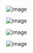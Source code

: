 
![image](https://github.com/yangshiteng/StatQuest-Study-Notes/assets/60442877/ba0008d3-4618-474e-9481-b7632753531b)

![image](https://github.com/yangshiteng/StatQuest-Study-Notes/assets/60442877/15cd89bb-9328-40a4-a723-3371c793979b)

![image](https://github.com/yangshiteng/StatQuest-Study-Notes/assets/60442877/16bb11f6-1257-4b6d-b421-55c4bb7f881e)

![image](https://github.com/yangshiteng/StatQuest-Study-Notes/assets/60442877/215b3c93-404e-443c-84d3-3f8f66d44bad)
